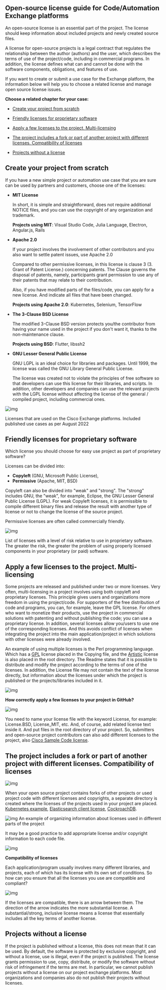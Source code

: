 ## Open-source license guide for Code/Automation Exchange platforms  

An open-source license is an essential part of the project. The license should keep information about included projects and newly created source files.   

A license for open-source projects is a legal contract that regulates the relationship between the author (authors) and the user, which describes the terms of use of the project/code, including in commercial programs. In addition, the license defines what can and cannot be done with the software components, obligations, and features of use.  

If you want to create or submit a use case for the Exchange platform, the information below will help you to choose a related license and manage open source license issues.  


**Choose a related chapter for your case:**

- [Create your project from scratch](#create-your-project-from-scratch) 

- [Friendly licenses for proprietary software](#friendly-licenses-for-proprietary-software) 

- [Apply a few licenses to the project. Multi-licensing](#apply-a-few-licenses-to-the-project-multi-licensing)  

- [The project includes a fork or part of another project with different licenses. Compatibility of licenses](#the-project-includes-a-fork-or-part-of-another-project-with-different-licenses-compatibility-of-licenses)

- [Projects without a license](#projects-without-a-license)  

## Create your project from scratch 

If you have a new simple project or automation use case that you are sure can be used by partners and customers, choose one of the licenses:  

- **MIT License**  

    In short, it is simple and straightforward, does not require additional NOTICE files, and you can use the copyright of any organization and trademark.  

    **Projects using MIT**: Visual Studio Code, Julia Language, Electron, Angular.js, Rails  

- **Apache 2.0**

    If your project involves the involvement of other contributors and you also want to settle patent issues, use Apache 2.0  

    Compared to other permissive licenses, in this license is clause 3 (3. Grant of Patent License.) concerning patents. The Clause governs the disposal of patents, namely, participants grant permission to use any of their patents that may relate to their contribution.  

    Also, if you have modified parts of the files/code, you can apply for a new license. And indicate all files that have been changed.  

    **Projects using Apache 2.0**: Kubernetes, Selenium, TensorFlow  

- **The 3-Clause BSD License**

    The modified 3-Clause BSD version protects you/the contributor from having your name used in the project if you don't want it, thanks to the non-maintenance clause.  

    **Projects using BSD**: Flutter, libssh2  

- **GNU Lesser General Public License**  

    GNU LGPL is an ideal choice for libraries and packages. Until 1999, the license was called the GNU Library General Public License.  

    The license was created not to violate the principles of free software so that developers can use this license for their libraries, and scripts. In addition, other developers and companies can use the relevant projects with the LGPL license without affecting the license of the general / compiled project, including commercial ones.  

![img](img/exchange_license.png)

Licenses that are used on the Cisco Exchange platforms. Included published use cases as per August 2022 

  
## Friendly licenses for proprietary software

Which license you should choose for easy use project as part of proprietary software?  

Licenses can be divided into:
- **Copyleft** (GNU, Microsoft Public License),
- **Permissive** (Apache, MIT, BSD)

Copyleft can also be divided into "weak" and "strong". The "strong" includes GNU, the "weak", for example, Eclipse, the GNU Lesser General Public License (LGPL). For weak Copyleft licenses, it is permissible to compile different binary files and release the result with another type of license or not to change the license of the source project.  

Permissive licenses are often called commercially friendly. 

![img](img/license_risk.png)

List of licenses with a level of risk relative to use in proprietary software. The greater the risk, the greater the problem of using properly licensed components in your proprietary (or paid) software.
 
## Apply a few licenses to the project. Multi-licensing

Some projects are released and published under two or more licenses. Very often, multi-licensing in a project involves using both copyleft and proprietary licenses. This principle gives users and organizations more freedom in using the project/code. For supporters of the free distribution of code and programs, you can, for example, leave the GPL license. For others who want to monetize their products, use the project in commercial solutions with patenting and without publishing the code; you can use a proprietary license. In addition, several licenses allow you/users to use one of the corresponding licenses. And this avoids conflict of licenses when integrating the project into the main application/project in which solutions with other licenses were already involved.  

An example of using multiple licenses is the Perl programming language. Which has a [GPL](https://github.com/Perl/perl5/blob/blead/Copying) license placed in the Copying file, and the [Artistic](https://github.com/Perl/perl5/blob/blead/Artistic) license is also placed in the root directory. The Readme states that it is possible to distribute and modify the project according to the terms of one of the licenses. In addition, the License file may not contain the text of the license directly, but information about the licenses under which the project is published or the projects/libraries included in it. 

![img](img/two_license.png)

**How correctly apply a few licenses to your project in GitHub?**

![img](img/Multi-licensing-github.png)

You need to name your license file with the keyword License, for example: License.BSD, License_MIT, etc. And, of course, add related license text inside it. And put files in the root directory of your project.
So, submitters and open-source project contributors can also add different licenses to the project, also [Cisco Sample Code license](https://developer.cisco.com/site/license/cisco-sample-code-license/).

## The project includes a fork or part of another project with different licenses. Compatibility of licenses
 
![img](img/Multi-licensing.png)

When your open source project contains forks of other projects or used project code with different licenses and copyrights, a separate directory is created where the licenses of the projects used in your project are placed. [Kubernetes example](https://github.com/kubernetes/kubernetes/tree/master/LICENSES), [Elasticsearch client license](https://github.com/elastic/elasticsearch/tree/main/client/rest/licenses), [CockroachDB](https://github.com/cockroachdb/cockroach/blob/master/LICENSE). 

![img](img/included_license.png)
An example of organizing information about licenses used in different parts of the project

It may be a good practice to add appropriate license and/or copyright information to each code file.

![img](img/header.png)

**Compatibility of licenses** 

Each application/program usually involves many different libraries, and projects, each of which has its license with its own set of conditions. So how can you ensure that all the licenses you use are compatible and compliant? 

![img](img/license_compatibility.png)
 
If the licenses are compatible, there is an arrow between them. The direction of the arrow indicates the more substantial license. A substantial/strong, inclusive license means a license that essentially includes all the key terms of another license. 
 
## Projects without a license
If the project is published without a license, this does not mean that it can be used. 
By default, the software is protected by exclusive copyright, and without a license, use is illegal, even if the project is published. The license grants permission to use, copy, distribute, or modify the software without risk of infringement if the terms are met. 
In particular, we cannot  publish projects without a license on our project exchange platforms. Most organizations and companies also do not publish their projects without licenses.
 
